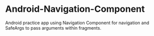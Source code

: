 # Android-Navigation-Component
Android practice app using Navigation Component for navigation and SafeArgs to pass arguments within fragments.
